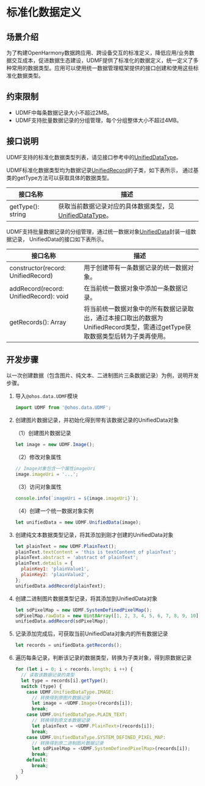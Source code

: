 # 标准化数据定义


## 场景介绍

为了构建OpenHarmony数据跨应用、跨设备交互的标准定义，降低应用/业务数据交互成本，促进数据生态建设，UDMF提供了标准化的数据定义，统一定义了多种常用的数据类型。应用可以使用统一数据管理框架提供的接口创建和使用这些标准化数据类型。


## 约束限制

- UDMF中每条数据记录大小不超过2MB。
- UDMF支持批量数据记录的分组管理，每个分组整体大小不超过4MB。


## 接口说明

UDMF支持的标准化数据类型列表，请见接口参考中的[UnifiedDataType](../reference/apis/js-apis-data-udmf.md#UnifiedDataType)。

UDMF标准化数据类型均为数据记录[UnifiedRecord](../reference/apis/js-apis-data-udmf.md#UnifiedRecord)的子类，如下表所示，
通过基类的getType方法可以获取具体的数据类型。

| 接口名称           | 描述                                                                                            | 
|-------------------|-----------------------------------------------------------------------------------------------|
| getType(): string | 获取当前数据记录对应的具体数据类型，见[UnifiedDataType](../reference/apis/js-apis-data-udmf.md#UnifiedDataType)。 |

UDMF支持批量数据记录的分组管理，通过统一数据对象[UnifiedData](../reference/apis/js-apis-data-udmf.md#UnifiedData)封装一组数据记录，
UnifiedData的接口如下表所示。

| 接口名称                                   | 描述                                                                       | 
|----------------------------------------|--------------------------------------------------------------------------|
| constructor(record: UnifiedRecord)     | 用于创建带有一条数据记录的统一数据对象。                                                     |
| addRecord(record: UnifiedRecord): void | 在当前统一数据对象中添加一条数据记录。                                                      |
| getRecords(): Array<UnifiedRecord>     | 将当前统一数据对象中的所有数据记录取出，通过本接口取出的数据为UnifiedRecord类型，需通过getType获取数据类型后转为子类再使用。 |


## 开发步骤

以一次创建数据（包含图片、纯文本、二进制图片三条数据记录）为例，说明开发步骤。

1. 导入`@ohos.data.UDMF`模块
   
   ```js
   import UDMF from '@ohos.data.UDMF';
   ```
2. 创建图片数据记录，并初始化得到带有该数据记录的UnifiedData对象
   
   （1）创建图片数据记录
   
   ```js
   let image = new UDMF.Image();
   ```
   
   （2）修改对象属性
   
   ```js
   // Image对象包含一个属性imageUri
   image.imageUri = '...';
   ```
   
   （3）访问对象属性
   
   ```js
   console.info(`imageUri = ${image.imageUri}`);
   ```
   
   （4）创建一个统一数据对象实例
   
   ```js
   let unifiedData = new UDMF.UnifiedData(image);
   ```
3. 创建纯文本数据类型记录，将其添加到刚才创建的UnifiedData对象
   
   ```js
   let plainText = new UDMF.PlainText();
   plainText.textContent = 'this is textContent of plainText';
   plainText.abstract = 'abstract of plainText';
   plainText.details = {
     plainKey1: 'plainValue1',
     plainKey2: 'plainValue2',
   };
   unifiedData.addRecord(plainText);
   ```
4. 创建二进制图片数据类型记录，将其添加到UnifiedData对象
   
   ```js
   let sdPixelMap = new UDMF.SystemDefinedPixelMap();
   sdPixelMap.rawData = new Uint8Array([1, 2, 3, 4, 5, 6, 7, 8, 9, 10]);
   unifiedData.addRecord(sdPixelMap);
   ```
5. 记录添加完成后，可获取当前UnifiedData对象内的所有数据记录
   
   ```js
   let records = unifiedData.getRecords();
   ```
6. 遍历每条记录，判断该记录的数据类型，转换为子类对象，得到原数据记录
   
   ```js
   for (let i = 0; i < records.length; i ++) {
     // 读取该数据记录的类型
     let type = records[i].getType();
     switch (type) {
       case UDMF.UnifiedDataType.IMAGE:
         // 转换得到原图片数据记录
         let image = <UDMF.Image>(records[i]);
         break;
       case UDMF.UnifiedDataType.PLAIN_TEXT:
         // 转换得到原文本数据记录
         let plainText = <UDMF.PlainText>(records[i]);
         break;
       case UDMF.UnifiedDataType.SYSTEM_DEFINED_PIXEL_MAP:
         // 转换得到原二进制图片数据记录
         let sdPixelMap = <UDMF.SystemDefinedPixelMap>(records[i]);
         break;
       default:
         break;
     }
   }
   ```
